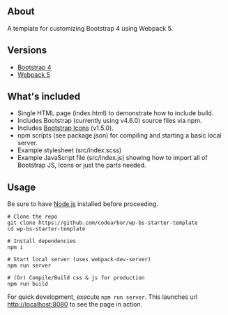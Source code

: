 ## About
A template for customizing Bootstrap 4 using Webpack 5.


## Versions
- [Bootstrap 4](https://getbootstrap.com/docs/4.6/getting-started/introduction/)
- [Webpack 5](https://webpack.js.org/concepts/)


## What's included

- Single HTML page (index.html) to demonstrate how to include build.
- Includes Bootstrap (currently using v4.6.0) source files via npm.
- Includes [Bootstrap Icons](https://icons.getbootstrap.com) (v1.5.0).
- npm scripts (see package.json) for compiling and starting a basic local server.
- Example stylesheet (src/index.scss)
- Example JavaScript file (src/index.js) showing how to import all of Bootstrap JS, Icons or just the parts needed.


## Usage

Be sure to have [Node.js](https://nodejs.org/) installed before proceeding.

```shell
# Clone the repo
git clone https://github.com/codearbor/wp-bs-starter-template
cd wp-bs-starter-template

# Install dependencies
npm i

# Start local server (uses webpack-dev-server)
npm run server

# (Or) Compile/Build css & js for production
npm run build
```

For quick development, execute `npm run server`.
This launches url <http://localhost:8080> to see the page in action.
